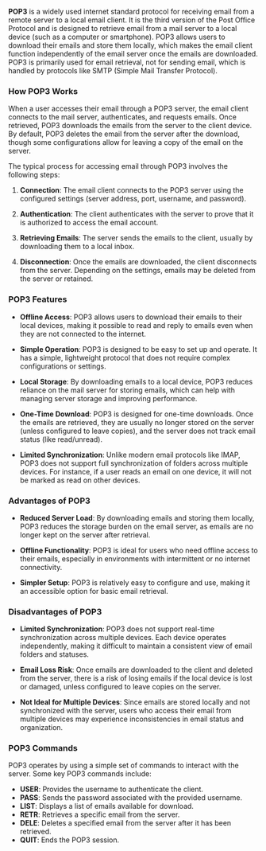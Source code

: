 **POP3** is a widely used internet standard protocol for receiving email from a remote server to a local email client. It is the third version of the Post Office Protocol and is designed to retrieve email from a mail server to a local device (such as a computer or smartphone). POP3 allows users to download their emails and store them locally, which makes the email client function independently of the email server once the emails are downloaded. POP3 is primarily used for email retrieval, not for sending email, which is handled by protocols like SMTP (Simple Mail Transfer Protocol).

### **How POP3 Works**

When a user accesses their email through a POP3 server, the email client connects to the mail server, authenticates, and requests emails. Once retrieved, POP3 downloads the emails from the server to the client device. By default, POP3 deletes the email from the server after the download, though some configurations allow for leaving a copy of the email on the server.

The typical process for accessing email through POP3 involves the following steps:

1. **Connection**: The email client connects to the POP3 server using the configured settings (server address, port, username, and password).

2. **Authentication**: The client authenticates with the server to prove that it is authorized to access the email account.

3. **Retrieving Emails**: The server sends the emails to the client, usually by downloading them to a local inbox.

4. **Disconnection**: Once the emails are downloaded, the client disconnects from the server. Depending on the settings, emails may be deleted from the server or retained.

### **POP3 Features**

- **Offline Access**: POP3 allows users to download their emails to their local devices, making it possible to read and reply to emails even when they are not connected to the internet.

- **Simple Operation**: POP3 is designed to be easy to set up and operate. It has a simple, lightweight protocol that does not require complex configurations or settings.

- **Local Storage**: By downloading emails to a local device, POP3 reduces reliance on the mail server for storing emails, which can help with managing server storage and improving performance.

- **One-Time Download**: POP3 is designed for one-time downloads. Once the emails are retrieved, they are usually no longer stored on the server (unless configured to leave copies), and the server does not track email status (like read/unread).

- **Limited Synchronization**: Unlike modern email protocols like IMAP, POP3 does not support full synchronization of folders across multiple devices. For instance, if a user reads an email on one device, it will not be marked as read on other devices.

### **Advantages of POP3**

- **Reduced Server Load**: By downloading emails and storing them locally, POP3 reduces the storage burden on the email server, as emails are no longer kept on the server after retrieval.

- **Offline Functionality**: POP3 is ideal for users who need offline access to their emails, especially in environments with intermittent or no internet connectivity.

- **Simpler Setup**: POP3 is relatively easy to configure and use, making it an accessible option for basic email retrieval.

### **Disadvantages of POP3**

- **Limited Synchronization**: POP3 does not support real-time synchronization across multiple devices. Each device operates independently, making it difficult to maintain a consistent view of email folders and statuses.

- **Email Loss Risk**: Once emails are downloaded to the client and deleted from the server, there is a risk of losing emails if the local device is lost or damaged, unless configured to leave copies on the server.

- **Not Ideal for Multiple Devices**: Since emails are stored locally and not synchronized with the server, users who access their email from multiple devices may experience inconsistencies in email status and organization.

### **POP3 Commands**

POP3 operates by using a simple set of commands to interact with the server. Some key POP3 commands include:

- **USER**: Provides the username to authenticate the client.
- **PASS**: Sends the password associated with the provided username.
- **LIST**: Displays a list of emails available for download.
- **RETR**: Retrieves a specific email from the server.
- **DELE**: Deletes a specified email from the server after it has been retrieved.
- **QUIT**: Ends the POP3 session.